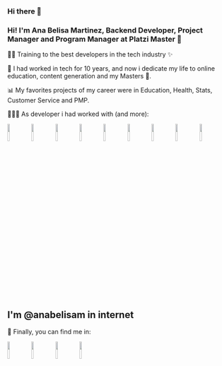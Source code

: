 ### Hi there 👋

<!--
**johnandrade18/johnandrade18** is a ✨ _special_ ✨ repository because its `README.md` (this file) appears on your GitHub profile.

Here are some ideas to get you started:

- 🔭 I’m currently working on ...
- 🌱 I’m currently learning ...
- 👯 I’m looking to collaborate on ...
- 🤔 I’m looking for help with ...
- 💬 Ask me about ...
- 📫 How to reach me: ...
- 😄 Pronouns: ...
- ⚡ Fun fact: ...
-->


### Hi! I'm Ana Belisa Martinez, Backend Developer, Project Manager and Program Manager at Platzi Master 👋

💪🏼 Training to the best developers in the tech industry ✨

🌟 I had worked in tech for 10 years, and now i dedicate my life to online education, content generation and my Masters 💚.

📊 My favorites projects of my career were in Education, Health, Stats, Customer Service and PMP.

👩🏻‍💻 As developer i had worked with (and more):

<code><img width="10%" src="https://www.vectorlogo.zone/logos/php/php-horizontal.svg"></code> <code><img width="10%" src="https://www.vectorlogo.zone/logos/laravel/laravel-ar21.svg"></code> <code><img width="10%" src="https://www.vectorlogo.zone/logos/jquery/jquery-ar21.svg"></code> <code><img width="10%" src="https://www.vectorlogo.zone/logos/angular/angular-ar21.svg"></code> <code><img width="10%" src="https://www.vectorlogo.zone/logos/typescriptlang/typescriptlang-ar21.svg"></code> <code><img width="10%" src="https://www.vectorlogo.zone/logos/mysql/mysql-horizontal.svg"></code> <code><img width="10%" src="https://www.vectorlogo.zone/logos/postgresql/postgresql-horizontal.svg"></code> <code><img width="10%" src="https://www.vectorlogo.zone/logos/stripe/stripe-ar21.svg"></code> <code><img width="10%" src="https://www.vectorlogo.zone/logos/getbootstrap/getbootstrap-ar21.svg"></code>


## I'm @anabelisam in internet

🔎 Finally, you can find me in:
 
<code><a href="https://www.linkedin.com/in/anabelisam"><img width="10%" src="https://www.vectorlogo.zone/logos/linkedin/linkedin-ar21.svg"></a></code>
<code><a href="https://twitter.com/anabelisam_"><img width="10%" src="https://www.vectorlogo.zone/logos/twitter/twitter-ar21.svg"></a></code>
<code><a href="https://www.youtube.com/anabelisam"><img width="10%" src="https://www.vectorlogo.zone/logos/youtube/youtube-ar21.svg"></a></code>
<code><a href="https://twitch.tv/anabelisam"><img width="10%" src="https://www.vectorlogo.zone/logos/twitch/twitch-horizontal.svg"></a></code>
